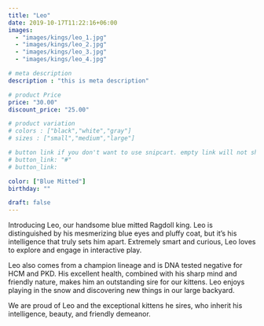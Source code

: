 ```yaml
---
title: "Leo"
date: 2019-10-17T11:22:16+06:00
images: 
  - "images/kings/leo_1.jpg"
  - "images/kings/leo_2.jpg"
  - "images/kings/leo_3.jpg"
  - "images/kings/leo_4.jpg"

# meta description
description : "this is meta description"

# product Price
price: "30.00"
discount_price: "25.00"

# product variation
# colors : ["black","white","gray"]
# sizes : ["small","medium","large"]

# button link if you don't want to use snipcart. empty link will not show button
# button_link: "#"
# button_link: 

color: ["Blue Mitted"]
birthday: ""

draft: false
---
```


Introducing Leo, our handsome blue mitted Ragdoll king. Leo is distinguished by his mesmerizing blue eyes and pluffy coat, but it’s his intelligence that truly sets him apart. Extremely smart and curious, Leo loves to explore and engage in interactive play.

Leo also comes from a champion lineage and is DNA tested negative for HCM and PKD. His excellent health, combined with his sharp mind and friendly nature, makes him an outstanding sire for our kittens. Leo enjoys playing in the snow and discovering new things in our large backyard.

We are proud of Leo and the exceptional kittens he sires, who inherit his intelligence, beauty, and friendly demeanor.